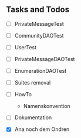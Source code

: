 ## Tasks and Todos
  * [ ] PrivateMessageTest
  * [ ] CommunityDAOTest
  * [ ] UserTest
  * [ ] PrivateMessageDAOTest
  * [ ] EnumerationDAOTest
  * [ ] Suites removal
  * [ ] HowTo
    * Namenskonvention
  * [ ] Dokumentation
  * [x] Ana noch dem Ondren
  
  